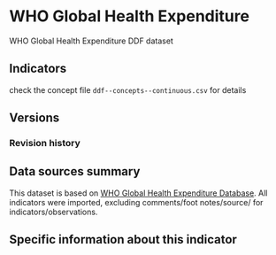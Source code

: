 # WHO Global Health Expenditure

WHO Global Health Expenditure DDF dataset

## Indicators

check the concept file `ddf--concepts--continuous.csv` for details


## Versions


### Revision history

## Data sources summary

This dataset is based on [WHO Global Health Expenditure Database](http://apps.who.int/nha/database/Select/Indicators/en). All indicators were imported, excluding comments/foot notes/source/ for indicators/observations.


## Specific information about this indicator

